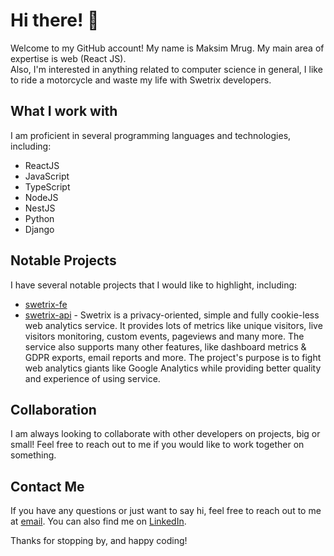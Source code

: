 # Hi there! 👋

Welcome to my GitHub account! My name is Maksim Mrug. My main area of expertise is web (React JS).\
Also, I'm interested in anything related to computer science in general, I like to ride a motorcycle and waste my life with Swetrix developers.

## What I work with

I am proficient in several programming languages and technologies, including:
- ReactJS
- JavaScript
- TypeScript
- NodeJS
- NestJS
- Python
- Django

## Notable Projects

I have several notable projects that I would like to highlight, including:
- [swetrix-fe](https://github.com/Swetrix/swetrix-fe)
- [swetrix-api](https://github.com/Swetrix/swetrix-api) - Swetrix is a privacy-oriented, simple and fully cookie-less web analytics service.
It provides lots of metrics like unique visitors, live visitors monitoring, custom events, pageviews and many more.
The service also supports many other features, like dashboard metrics & GDPR exports, email reports and more.
The project's purpose is to fight web analytics giants like Google Analytics while providing better quality and experience of using service.

## Collaboration

I am always looking to collaborate with other developers on projects, big or small! Feel free to reach out to me if you would like to work together on something. 

## Contact Me

If you have any questions or just want to say hi, feel free to reach out to me at [email](kruzhambus@proton.me). You can also find me on [LinkedIn](https://www.linkedin.com/in/maksim-mrug-047b52235). 

Thanks for stopping by, and happy coding!
